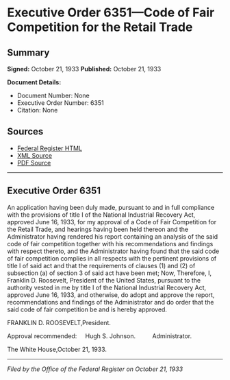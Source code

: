 # Executive Order 6351—Code of Fair Competition for the Retail Trade

## Summary

**Signed:** October 21, 1933
**Published:** October 21, 1933

**Document Details:**
- Document Number: None
- Executive Order Number: 6351
- Citation: None

## Sources
- [Federal Register HTML](https://www.presidency.ucsb.edu/documents/executive-order-6351-code-fair-competition-for-the-retail-trade)
- [XML Source](None)
- [PDF Source](None)

---

## Executive Order 6351

An application having been duly made, pursuant to and in full compliance with the provisions of title I of the National Industrial Recovery Act, approved June 16, 1933, for my approval of a Code of Fair Competition for the Retail Trade, and hearings having been held thereon and the Administrator having rendered his report containing an analysis of the said code of fair competition together with his recommendations and findings with respect thereto, and the Administrator having found that the said code of fair competition complies in all respects with the pertinent provisions of title I of said act and that the requirements of clauses (1) and (2) of subsection (a) of section 3 of said act have been met;
Now, Therefore, I, Franklin D. Roosevelt, President of the United States, pursuant to the authority vested in me by title I of the National Industrial Recovery Act, approved June 16, 1933, and otherwise, do adopt and approve the report, recommendations and findings of the Administrator and do order that the said code of fair competition be and is hereby approved.

FRANKLIN D. ROOSEVELT,President.

Approval recommended:     Hugh S. Johnson.          Administrator.

The White House,October 21, 1933.

---

*Filed by the Office of the Federal Register on October 21, 1933*
